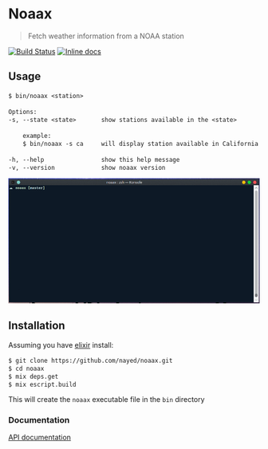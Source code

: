 # Noaax

> Fetch weather information from a NOAA station

[![Build Status](https://travis-ci.org/nayed/noaax.svg?branch=master)](https://travis-ci.org/nayed/noaax)
[![Inline docs](http://inch-ci.org/github/nayed/noaax.svg?branch=master)](http://inch-ci.org/github/nayed/noaax)

## Usage
```console
$ bin/noaax <station>

Options:
-s, --state <state>       show stations available in the <state>

    example:
    $ bin/noaax -s ca     will display station available in California

-h, --help                show this help message
-v, --version             show noaax version
```
![](demo.gif)


## Installation
Assuming you have [elixir](http://elixir-lang.org) install:
```console
$ git clone https://github.com/nayed/noaax.git
$ cd noaax
$ mix deps.get
$ mix escript.build
```

This will create the `noaax` executable file in the `bin` directory

### Documentation
[API documentation](https://nayed.github.io/noaax/doc/)
